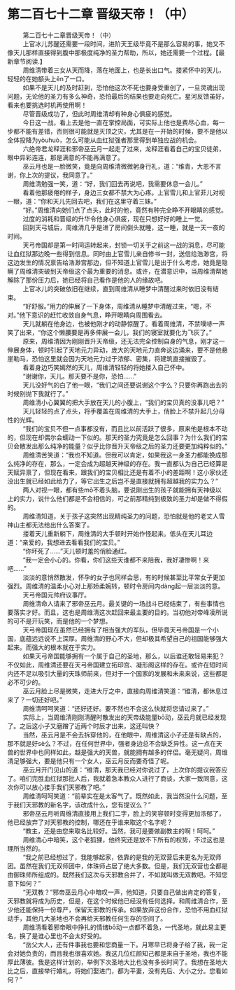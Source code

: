 <h1>第二百七十二章 晋级天帝！（中）</h1>
<div id="content">&nbsp&nbsp&nbsp&nbsp&nbsp&nbsp&nbsp&nbsp
 第二百七十二章晋级天帝！（中）
 <br/>&nbsp&nbsp&nbsp&nbsp&nbsp&nbsp&nbsp&nbsp
 上官冰儿苏醒还需要一段时间，进阶天王级毕竟不是那么容易的事，她又不像天儿那样直接得到腹中那极度纯净的圣力帮助，所以，她还需要一个过程。【最新章节阅读.】
 <br/>&nbsp&nbsp&nbsp&nbsp&nbsp&nbsp&nbsp&nbsp
 周维清带着三女从天而降，落在地面上，也是长出口气。搂紧怀中的天儿，轻轻的在她额头上ěn了一口。
 <br/>&nbsp&nbsp&nbsp&nbsp&nbsp&nbsp&nbsp&nbsp
 如果不是天儿的及时赶到，恐怕他这次不死也要身受重创了，一旦灵魂出现问题，无论他的圣力有多么神奇，恐怕最后的结果也要走向死亡。星河反馈虽好，看来也要挑选时机再使用啊！
 <br/>&nbsp&nbsp&nbsp&nbsp&nbsp&nbsp&nbsp&nbsp
 尽管晋级成功了，但此时周维清却有种身心俱疲的感觉。
 <br/>&nbsp&nbsp&nbsp&nbsp&nbsp&nbsp&nbsp&nbsp
 今日这一战，看上去是他一直在掌控局面，可实际上他也是费尽心血，每一步都不能有差错，否则很可能就是灭顶之灾，尤其是在一开始的时候，要不是他以全体投降为yòuhuò，怎么可能从血红狱强者那里得到单独应战的机会。
 <br/>&nbsp&nbsp&nbsp&nbsp&nbsp&nbsp&nbsp&nbsp
 六绝帝君龙释涯和邪帝巫云月一起走了过来，龙释涯看着自己的宝贝徒弟，眼中异彩连连，那是满意的不能再满意了。
 <br/>&nbsp&nbsp&nbsp&nbsp&nbsp&nbsp&nbsp&nbsp
 巫云月也是一脸微笑，竟是向周维清微微躬身行礼，道：“维青，大恩不言谢，你上次的提议，我同意了。”
 <br/>&nbsp&nbsp&nbsp&nbsp&nbsp&nbsp&nbsp&nbsp
 周维清勉强一笑，道：“好，我们回去再说吧，我需要休息一会儿。”
 <br/>&nbsp&nbsp&nbsp&nbsp&nbsp&nbsp&nbsp&nbsp
 看着他那疲倦的样子，身边三女都不禁大为心疼。上官雪儿和上官菲儿对视一眼，道：“你和天儿先回去吧，我们在这里守着三妹。”
 <br/>&nbsp&nbsp&nbsp&nbsp&nbsp&nbsp&nbsp&nbsp
 “好。”周维清向她们点了点头，此时的他，竟然有种完全睁不开眼睛的感觉。
 <br/>&nbsp&nbsp&nbsp&nbsp&nbsp&nbsp&nbsp&nbsp
 过度的消耗和晋级的升华令他身心俱疲，现在只想好好的睡上一觉。
 <br/>&nbsp&nbsp&nbsp&nbsp&nbsp&nbsp&nbsp&nbsp
 回到天弓城后，周维清几乎是进了房间倒头就睡，这一睡，就是一天一夜的时间。
 <br/>&nbsp&nbsp&nbsp&nbsp&nbsp&nbsp&nbsp&nbsp
 天弓帝国却是第一时间运转起来，封锁一切关于之前这一战的消息，尽可能让血红狱那边晚一些得到信息。同时由上官雪儿亲自修书一封，送信给浩渺宫，将这边发生的情况禀告给浩渺宫那边，但不知道上官雪儿是出于什么考虑，她竟是隐瞒了周维清突破到天帝级这个最为重要的消息。或许，在潜意识中，当周维清帮她解除了那份压力后，她已经将自己看作是他的人的缘故吧。
 <br/>&nbsp&nbsp&nbsp&nbsp&nbsp&nbsp&nbsp&nbsp
 上官冰儿的突破依旧在继续，直到周维清从睡梦中清醒过来时依旧没有结束。
 <br/>&nbsp&nbsp&nbsp&nbsp&nbsp&nbsp&nbsp&nbsp
 “好舒服。”用力的伸展了一下身体，周维清从睡梦中清醒过来，“嗯，不对。”他下意识的赶忙收敛自身气息，睁开眼睛向周围看去。
 <br/>&nbsp&nbsp&nbsp&nbsp&nbsp&nbsp&nbsp&nbsp
 天儿就躺在他身边，也被他刚才的动静惊醒了。看着周维清，不禁噗哧一声笑了出来，“你这个懒腰要是再多伸展一会儿，我们的寝室就要化为飞灰了。”
 <br/>&nbsp&nbsp&nbsp&nbsp&nbsp&nbsp&nbsp&nbsp
 原来，周维清因为刚刚晋升天帝级，还无法完全控制自身的气息，刚才这一伸展身体，顿时引起了天地元力异动，庞大的天地元力直奔这边涌来，要不是他悬崖勒马，恐怕这里就会因为天地元力过于浓郁、密集，将建筑直接摧毁了。
 <br/>&nbsp&nbsp&nbsp&nbsp&nbsp&nbsp&nbsp&nbsp
 看着身边巧笑嫣然的天儿，周维清轻轻的将她搂入自己怀中。
 <br/>&nbsp&nbsp&nbsp&nbsp&nbsp&nbsp&nbsp&nbsp
 “谢谢你，天儿。那天要不是你，恐怕……”
 <br/>&nbsp&nbsp&nbsp&nbsp&nbsp&nbsp&nbsp&nbsp
 天儿没好气的白了他一眼，“我们之间还要说谢这个字么？只要你再跑出去的时候别抛下我就行了。”
 <br/>&nbsp&nbsp&nbsp&nbsp&nbsp&nbsp&nbsp&nbsp
 周维清小心翼翼的把大手放在天儿的小腹上，“我们的宝贝真的没事儿吧？”
 <br/>&nbsp&nbsp&nbsp&nbsp&nbsp&nbsp&nbsp&nbsp
 天儿轻轻的点了点头，将手覆盖在周维清的大手上，俏脸上不禁升起几分母性的光辉。
 <br/>&nbsp&nbsp&nbsp&nbsp&nbsp&nbsp&nbsp&nbsp
 “我们的宝贝不但一点事都没有，而且比以前活跃了很多，原来他是根本不动的，但现在却偶尔会蠕动一下似的。那天的圣力究竟是怎么回事？为什么我们的宝贝会散发出那么纯净的能量？似乎比你晋升天帝级之后的圣力还要更加纯粹似的。”
 <br/>&nbsp&nbsp&nbsp&nbsp&nbsp&nbsp&nbsp&nbsp
 周维清苦笑道：“我也不知道。但我可以肯定，如果我这一身圣力都能换成那么纯净的存在，那么，一定会成为超越天神级的存在。我一直都认为自己已经算是天赋异禀了，但现在看来，跟我们的宝贝相比还是有着不小的差距啊！这小家伙还没出生就已经如此给力了，等它出生之后岂不是直接就拥有超越我的实力么？”
 <br/>&nbsp&nbsp&nbsp&nbsp&nbsp&nbsp&nbsp&nbsp
 两人对视一眼，都有些mō不着头脑，要说刚出生的孩子就能拥有天神级以上的实力，说什么他们都是不会相信的，可之前那精纯到极致的圣力却是做不得假的。
 <br/>&nbsp&nbsp&nbsp&nbsp&nbsp&nbsp&nbsp&nbsp
 周维清知道，关于孩子这突然出现精纯圣力的问题，恐怕就是他的老丈人雪神山主都无法给出什么答案了。
 <br/>&nbsp&nbsp&nbsp&nbsp&nbsp&nbsp&nbsp&nbsp
 搂着天儿重新躺下，周维清的大手顿时开始作怪起来。低头在天儿耳边道：“亲爱的，我想进去看看我们的宝贝。”
 <br/>&nbsp&nbsp&nbsp&nbsp&nbsp&nbsp&nbsp&nbsp
 “你坏死了……”天儿顿时羞的俏脸通红。
 <br/>&nbsp&nbsp&nbsp&nbsp&nbsp&nbsp&nbsp&nbsp
 “我一定会小心的。你看，你们这些天谁都不来陪我，我好凄惨啊！来吧……”
 <br/>&nbsp&nbsp&nbsp&nbsp&nbsp&nbsp&nbsp&nbsp
 淡淡的意悄然散发，怀孕的女子也同样会思，有的时候甚至比平常女子更加强烈。周维清的温柔小心对上那娇柔婉转，顿时令房间内dàng起一层淡淡的意。
 <br/>&nbsp&nbsp&nbsp&nbsp&nbsp&nbsp&nbsp&nbsp
 天弓帝国元帅府议事厅。
 <br/>&nbsp&nbsp&nbsp&nbsp&nbsp&nbsp&nbsp&nbsp
 周维清命人请来了邪帝巫云月。最关键的一场战斗已经结束了，有些事情也要落实才好。而且，这也是周维清这次赶回来最主要的目的。当初他对帝峰凌所说的可不是开玩笑，而是他的一个梦想。
 <br/>&nbsp&nbsp&nbsp&nbsp&nbsp&nbsp&nbsp&nbsp
 天弓帝国现在虽然已经拥有了相当强大的军队，但毕竟天弓帝国是一个小国，底蕴远远说不上深厚。周维清的野心不大，但却极其希望自己的祖国能够强大起来。而强大的根本就在于实力。
 <br/>&nbsp&nbsp&nbsp&nbsp&nbsp&nbsp&nbsp&nbsp
 如果天弓帝国能够拥有一个属于自己的圣地，那么，以后谁还敢轻易来犯？不仅如此，周维清还要在天弓帝国建立拓印宫、凝形阁这样的存在。或许在短时间内还不足以吸引大量的天珠师前来，但对于一个国家的发展和未来来说，这些都是必不可少的。
 <br/>&nbsp&nbsp&nbsp&nbsp&nbsp&nbsp&nbsp&nbsp
 巫云月脸上尽是微笑，走进大厅之中，直接向周维清笑道：“维清，都休息过来了？一切还好吧。”
 <br/>&nbsp&nbsp&nbsp&nbsp&nbsp&nbsp&nbsp&nbsp
 周维清呵呵笑道：“还好还好。要不然也不会这么快就将您请过来了。”
 <br/>&nbsp&nbsp&nbsp&nbsp&nbsp&nbsp&nbsp&nbsp
 实际上，当周维清刚刚清醒时散发出的天帝级能量bō动，巫云月就已经发现了。之后这小子又磨蹭了近两个时辰才出来，这还叫快？
 <br/>&nbsp&nbsp&nbsp&nbsp&nbsp&nbsp&nbsp&nbsp
 当然，巫云月是不会去拆穿他的，在他眼中，周维清这小子还是有缺点的，那不就是好sè么？不过，在任何世界中，强者身边总不会缺乏异性。这一点在天兽的世界中也同样如此，越是强大的天兽，就能拥有越多的伴侣。毫无疑问，周维清足够强大，要是他只有一个女人，巫云月反而要奇怪了呢。
 <br/>&nbsp&nbsp&nbsp&nbsp&nbsp&nbsp&nbsp&nbsp
 巫云月开门见山的道：“维清，那天我已经对你说过了，上次你的提议我答应了。咱们完胜血红狱那批人后，我就着急本教众人进行了商谈，大家一致同意，这次你可以放心接手我们天邪教了吧。”
 <br/>&nbsp&nbsp&nbsp&nbsp&nbsp&nbsp&nbsp&nbsp
 周维清呵呵笑道：“前辈实在是太客气了。既然如此，我当然没什么问题，至于我们天邪教的新名字，该改成什么，您有提议么？”
 <br/>&nbsp&nbsp&nbsp&nbsp&nbsp&nbsp&nbsp&nbsp
 邪帝巫云月听周维清直接用上我们二字，脸上的笑容顿时变得更加浓郁了，他已经放弃了对天邪教的控制，哪还在乎谁来取这个名字呢？
 <br/>&nbsp&nbsp&nbsp&nbsp&nbsp&nbsp&nbsp&nbsp
 “教主，还是由您来取名比较好。当然，我可是要做副教主的啊！呵呵。”
 <br/>&nbsp&nbsp&nbsp&nbsp&nbsp&nbsp&nbsp&nbsp
 周维清心中暗笑，这个老狐狸，他终究还是放不下所有的权势，不过这也是理所当然的。
 <br/>&nbsp&nbsp&nbsp&nbsp&nbsp&nbsp&nbsp&nbsp
 “我之前已经想过了，我能够起家，依靠的是我的无双营后来更名为无双师团。虽然在我们无双师团中，体珠师占居了绝大多数。但是，我们无双营也全都是由御珠师所组成的。既然我们这次与天邪教合并了，不如就叫做无双教吧。不知您意下如何？”
 <br/>&nbsp&nbsp&nbsp&nbsp&nbsp&nbsp&nbsp&nbsp
 “无双教？”邪帝巫云月心中暗叹一声，他知道，只要自己做出肯定的答复，天邪教就将成为历史，但是，在这个时候他已经没有任何选择。和周维清合作，至少他还能保持一份尊严，保留天邪教的传承。如果放弃这份合作，恐怕不用血红狱动手，其他几大圣地也不会再给天邪教任何生存的空间了。
 <br/>&nbsp&nbsp&nbsp&nbsp&nbsp&nbsp&nbsp&nbsp
 周维清看着邪帝眼中挣扎的情绪bō动一点都不着急，一代圣地，就此易主更名，换了是谁心里也不会太好受的。
 <br/>&nbsp&nbsp&nbsp&nbsp&nbsp&nbsp&nbsp&nbsp
 “岳父大人，还有件事我也要和您商量一下。月寒早已将身子给了我，我一定会对她负责的，而且我也很喜欢她。我这几位红颜知己都是来自于圣地，我也不能厚此薄彼。我是这样计划的，举例下次圣地大比也没有多长时间了。我想在圣地大比之后，直接举行婚礼，将她们娶进门，都为平妻，没有先后、大小之分。您看如何？”
 <br/>&nbsp&nbsp&nbsp&nbsp&nbsp&nbsp&nbsp&nbsp
 <br/>&nbsp&nbsp&nbsp&nbsp&nbsp&nbsp&nbsp&nbsp
</div>
